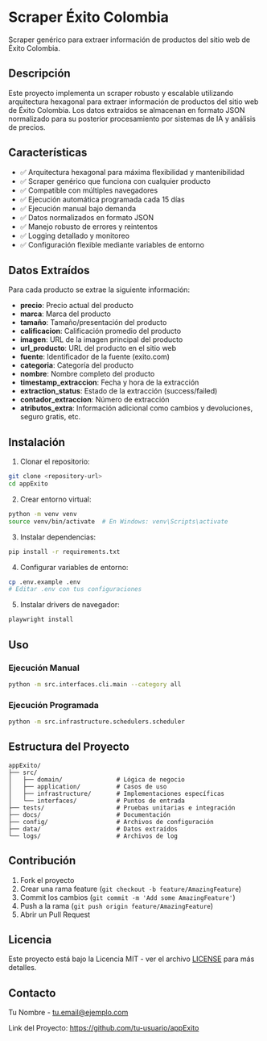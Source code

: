 # Scraper Éxito Colombia

Scraper genérico para extraer información de productos del sitio web de Éxito Colombia.

## Descripción

Este proyecto implementa un scraper robusto y escalable utilizando arquitectura hexagonal para extraer información de productos del sitio web de Éxito Colombia. Los datos extraídos se almacenan en formato JSON normalizado para su posterior procesamiento por sistemas de IA y análisis de precios.

## Características

- ✅ Arquitectura hexagonal para máxima flexibilidad y mantenibilidad
- ✅ Scraper genérico que funciona con cualquier producto
- ✅ Compatible con múltiples navegadores
- ✅ Ejecución automática programada cada 15 días
- ✅ Ejecución manual bajo demanda
- ✅ Datos normalizados en formato JSON
- ✅ Manejo robusto de errores y reintentos
- ✅ Logging detallado y monitoreo
- ✅ Configuración flexible mediante variables de entorno

## Datos Extraídos

Para cada producto se extrae la siguiente información:

- **precio**: Precio actual del producto
- **marca**: Marca del producto
- **tamaño**: Tamaño/presentación del producto
- **calificacion**: Calificación promedio del producto
- **imagen**: URL de la imagen principal del producto
- **url_producto**: URL del producto en el sitio web
- **fuente**: Identificador de la fuente (exito.com)
- **categoria**: Categoría del producto
- **nombre**: Nombre completo del producto
- **timestamp_extraccion**: Fecha y hora de la extracción
- **extraction_status**: Estado de la extracción (success/failed)
- **contador_extraccion**: Número de extracción
- **atributos_extra**: Información adicional como cambios y devoluciones, seguro gratis, etc.

## Instalación

1. Clonar el repositorio:
```bash
git clone <repository-url>
cd appExito
```

2. Crear entorno virtual:
```bash
python -m venv venv
source venv/bin/activate  # En Windows: venv\Scripts\activate
```

3. Instalar dependencias:
```bash
pip install -r requirements.txt
```

4. Configurar variables de entorno:
```bash
cp .env.example .env
# Editar .env con tus configuraciones
```

5. Instalar drivers de navegador:
```bash
playwright install
```

## Uso

### Ejecución Manual

```bash
python -m src.interfaces.cli.main --category all
```

### Ejecución Programada

```bash
python -m src.infrastructure.schedulers.scheduler
```

## Estructura del Proyecto

```
appExito/
├── src/
│   ├── domain/               # Lógica de negocio
│   ├── application/          # Casos de uso
│   ├── infrastructure/       # Implementaciones específicas
│   └── interfaces/           # Puntos de entrada
├── tests/                    # Pruebas unitarias e integración
├── docs/                     # Documentación
├── config/                   # Archivos de configuración
├── data/                     # Datos extraídos
└── logs/                     # Archivos de log
```

## Contribución

1. Fork el proyecto
2. Crear una rama feature (`git checkout -b feature/AmazingFeature`)
3. Commit los cambios (`git commit -m 'Add some AmazingFeature'`)
4. Push a la rama (`git push origin feature/AmazingFeature`)
5. Abrir un Pull Request

## Licencia

Este proyecto está bajo la Licencia MIT - ver el archivo [LICENSE](LICENSE) para más detalles.

## Contacto

Tu Nombre - tu.email@ejemplo.com

Link del Proyecto: https://github.com/tu-usuario/appExito
